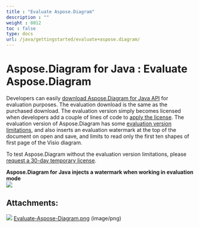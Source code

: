 ```yaml
---
title : "Evaluate Aspose.Diagram" 
description : "" 
weight : 8012 
toc : false
type: docs
url: /java/gettingstarted/evaluate+aspose.diagram/
---
```


# Aspose.Diagram for Java : Evaluate Aspose.Diagram


Developers can easily [download Aspose.Diagram for Java API](https://repository.aspose.com/repo/com/aspose/aspose-diagram/) for evaluation purposes. The evaluation download is the same as the purchased download. The evaluation version simply becomes licensed when developers add a couple of lines of code to [apply the license](https://docs.dynabic.com/display/diagramjava/Licensing#Licensing-ApplyingaLicense). The evaluation version of Aspose.Diagram has some [evaluation version limitations](https://docs.dynabic.com/display/diagramjava/Licensing#Licensing-EvaluationVersionLimitations), and also inserts an evaluation watermark at the top of the document on open and save, and limits to read only the first ten shapes of first page of the Visio diagram.

To test Aspose.Diagram without the evaluation version limitations, please [request a 30-day temporary license](https://purchase.aspose.com/temporary-license).

**Aspose.Diagram for Java injects a watermark when working in evaluation mode**  
![](https://docs2.aspose.com/diagram/java/attachments/18612329/18808833.png)

## Attachments:

![](https://docs2.aspose.com/diagram/java/images/icons/bullet_blue.gif) [Evaluate-Aspose-Diagram.png](https://docs2.aspose.com/diagram/java/attachments/18612329/18808833.png) (image/png)  

